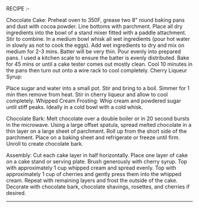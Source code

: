 RECIPE :-

Chocolate Cake:
Preheat oven to 350F, grease two 8" round baking pans and dust with cocoa powder. Line bottoms with parchment.
Place all dry ingredients into the bowl of a stand mixer fitted with a paddle attachment. Stir to combine.
In a medium bowl whisk all wet ingredients (pour hot water in slowly as not to cook the eggs).
Add wet ingredients to dry and mix on medium for 2-3 mins. Batter will be very thin.
Pour evenly into prepared pans. I used a kitchen scale to ensure the batter is evenly distributed.
Bake for 45 mins or until a cake tester comes out mostly clean. 
Cool 10 minutes in the pans then turn out onto a wire rack to cool completely. 
Cherry Liqueur Syrup:

Place sugar and water into a small pot. Stir and bring to a boil. Simmer for 1 min then remove from heat. Stir in cherry liqueur and allow to cool completely.
Whipped Cream Frosting:
Whip cream and powdered sugar until stiff peaks. Ideally in a cold bowl with a cold whisk.

Chocolate Bark:
Melt chocolate over a double boiler or in 20 second bursts in the microwave.
Using a large offset spatula, spread melted chocolate in a thin layer on a large sheet of parchment.
Roll up from the short side of the parchment. Place on a baking sheet and refrigerate or freeze until firm.
Unroll to create chocolate bark. 

Assembly:
Cut each cake layer in half horizontally.
Place one layer of cake on a cake stand or serving plate. Brush generously with cherry syrup. 
Top with approximately 1 cup whipped cream and spread evenly. Top with approximately 1 cup of cherries and gently press them into the whipped cream. Repeat with remaining 
layers and frost the outside of the cake.
Decorate with chocolate bark, chocolate shavings, rosettes, and cherries if desired.

_______________________________________________________________________________________________________________________________________________________________________________
